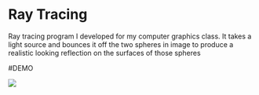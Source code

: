 # Ray Tracing
 Ray tracing program I developed for my computer graphics class. It takes a light source and bounces it off the two spheres in image to produce a realistic looking reflection on the surfaces of those spheres
 
 #DEMO
 
 ![](https://i.imgur.com/KceoZ9R.jpg)
